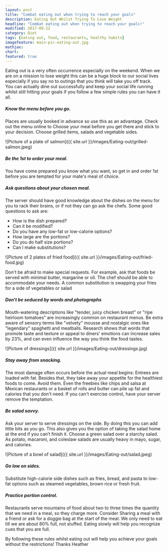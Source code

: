 ```yaml
---
layout: post
title: "Combat eating out when trying to reach your goals"
description: Eating Out Whilst Trying To Lose Weight
headline: "Combat eating out when trying to reach your goals!"
modified: 2017-09-22
category: Diet
tags: [eating out, food, restaurants, healthy habits]
imagefeature: main-pic-eating-out.jpg
mathjax: 
chart:
featured: true
---
```







Eating out is a very often occurrence especially on the weekend. When we are on a mission to lose 
weight this can be a huge block to our social lives especially if you say no to outings that you think will 
take you off track.  
You can actually dine out successfully and keep your social life running whilst still hitting your goals if 
you follow a few simple rules you can have it all. 
 
##### Know the menu before you go.
 
Places are usually booked in advance so use this as an advantage. Check out the menu online to 
Choose your meal before you get there and stick to your decision. Choose grilled items, salads and 
vegetable sides. 
  
![Picture of a plate of salmon]({{ site.url }}/images/Eating-out/grilled-salmon.jpeg)

##### Be the 1st to order your meal. 

You have come prepared you know what you want, so get in and order 1st before you are tempted for your mate's meal of choice.  
 
##### Ask questions about your chosen meal. 

The server should have good knowledge about the dishes on the menu for you to rack their brains, or if 
not they can go ask the chefs. Some good questions to ask are: 

+ How is the dish prepared? 
+ Can it be modified? 
+ Do you have any low-fat or low-calorie options? 
+ How large are the portions?  
+ Do you do half size portions? 
+ Can I make substitutions? 
 
![Picture of 2 plates of fried food]({{ site.url }}/images/Eating-out/fried-food.jpg)

Don't be afraid to make special requests. For example, ask that foods be served with minimal butter, 
margarine or oil. The chef should be able to accommodate your needs. A common substitution is swapping your fries for a side of vegetables or salad

##### Don't be seduced by words and photographs
 
Mouth-watering descriptions like "tender, juicy chicken breast" or "ripe heirloom tomatoes" are 
increasingly common on restaurant menus. Be extra aware of sensory terms like "velvety" mousse and 
nostalgic ones like "legendary" spaghetti and meatballs. Research shows that words that promote taste 
and texture or appeal to diners' emotions can increase sales by 23%, and can even influence the way 
you think the food tastes. 

![Picture of dressings]({{ site.url }}/images/Eating-out/dressings.jpg)
 
 
##### Stay away from snacking.
 
The most damage often occurs before the actual meal begins: Entrees are loaded with fat. 
Besides that, they take away your appetite for the healthiest foods to come. Avoid them. Even the 
freebies like chips and salsa at Mexican restaurants or a basket of rolls and butter 
can pile up fat and calories that you don't need. If you can't exercise control, have your 
server remove the temptation. 

 
##### Be salad savvy.
 
Ask your server to serve dressings on the side. By doing this you can add little bits as you go. This also 
gives you the option of taking the salad home at the end if you can’t finish it. 
Choose a green salad over a starchy salad. As potato, macaroni, and coleslaw salads are usually heavy in 
mayo, sugar, and calories.

![Picture of a bowl of salad]({{ site.url }}/images/Eating-out/salad.jpeg) 
 
##### Go low on sides. 
 
Substitute high-calorie side dishes such as fries, bread, and pasta to low-fat options such as steamed vegetables, brown rice or fresh fruit.  
 
##### Practice portion control.
 
Restaurants serve mountains of food about two to three times the quantity that we need in a meal, so they charge more. Consider Sharing a meal with a friend or ask for a doggie bag at the start of the meal. We only need to eat till we are about 80% full, not stuffed. Eating slowly will help you recognize cues that you are full. 
  
 
By following these rules whilst eating out will help you achieve your goals without the restrictions! 
Thanks Heather 
 

